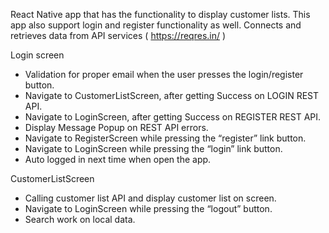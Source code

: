 React Native app that has the functionality to display customer lists.
This app also support login and register functionality as well. 
Connects and retrieves data from API services ( https://reqres.in/ )

Login screen
- Validation for proper email when the user presses the login/register button.
- Navigate to CustomerListScreen, after getting Success on LOGIN REST API.
- Navigate to LoginScreen, after getting Success on REGISTER REST API.
- Display Message Popup on REST API errors.
- Navigate to RegisterScreen while pressing the “register” link button.
- Navigate to LoginScreen while pressing the “login” link button.
- Auto logged in next time when open the app.

CustomerListScreen
- Calling customer list API and display customer list on screen.
- Navigate to LoginScreen while pressing the “logout” button.
- Search work on local data.
